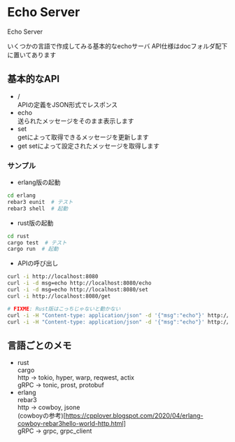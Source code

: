 Echo Server
=====

Echo Server

いくつかの言語で作成してみる基本的なechoサーバ
API仕様はdocフォルダ配下に置いてあります


## 基本的なAPI
- /  
  APIの定義をJSON形式でレスポンス  
- echo  
  送られたメッセージをそのまま表示します  
- set  
  getによって取得できるメッセージを更新します  
- get
  setによって設定されたメッセージを取得します  


### サンプル

- erlang版の起動
```sh
cd erlang
rebar3 eunit  # テスト
rebar3 shell  # 起動
```

- rust版の起動
```sh
cd rust
cargo test  # テスト
cargo run  # 起動
```

- APIの呼び出し
```sh
curl -i http://localhost:8080
curl -i -d msg=echo http://localhost:8080/echo
curl -i -d msg=echo http://localhost:8080/set
curl -i http://localhost:8080/get

# FIXME: Rust版はこっちじゃないと動かない
curl -i -H "Content-type: application/json" -d '{"msg":"echo"}' http://localhost:8080/echo
curl -i -H "Content-type: application/json" -d '{"msg":"echo"}' http://localhost:8080/set
```


## 言語ごとのメモ
- rust  
  cargo  
  http -> tokio, hyper, warp, reqwest, actix  
  gRPC -> tonic, prost, protobuf  
- erlang  
  rebar3  
  http -> cowboy, jsone  
    (cowboyの参考)[https://cpplover.blogspot.com/2020/04/erlang-cowboy-rebar3hello-world-http.html]  
  gRPC -> grpc, grpc_client  

